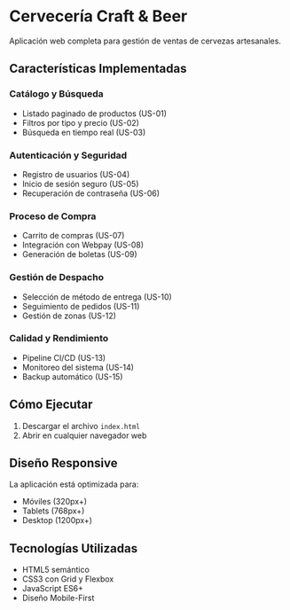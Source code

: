 # Cervecería Craft & Beer

Aplicación web completa para gestión de ventas de cervezas artesanales.

## Características Implementadas

### Catálogo y Búsqueda
- Listado paginado de productos (US-01)
- Filtros por tipo y precio (US-02)
- Búsqueda en tiempo real (US-03)

### Autenticación y Seguridad
- Registro de usuarios (US-04)
- Inicio de sesión seguro (US-05)
- Recuperación de contraseña (US-06)

### Proceso de Compra
- Carrito de compras (US-07)
- Integración con Webpay (US-08)
- Generación de boletas (US-09)

### Gestión de Despacho
- Selección de método de entrega (US-10)
- Seguimiento de pedidos (US-11)
- Gestión de zonas (US-12)

### Calidad y Rendimiento
- Pipeline CI/CD (US-13)
- Monitoreo del sistema (US-14)
- Backup automático (US-15)

## Cómo Ejecutar

1. Descargar el archivo `index.html`
2. Abrir en cualquier navegador web

##  Diseño Responsive

La aplicación está optimizada para:
- Móviles (320px+)
- Tablets (768px+)
- Desktop (1200px+)

## Tecnologías Utilizadas

- HTML5 semántico
- CSS3 con Grid y Flexbox
- JavaScript ES6+
- Diseño Mobile-First